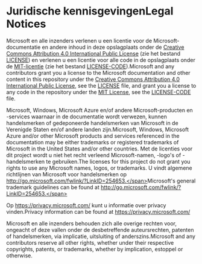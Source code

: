 # <a name="legal-notices"></a><span data-ttu-id="24dd0-101">Juridische kennisgevingen</span><span class="sxs-lookup"><span data-stu-id="24dd0-101">Legal Notices</span></span>
<span data-ttu-id="24dd0-102">Microsoft en alle inzenders verlenen u een licentie voor de Microsoft-documentatie en andere inhoud in deze opslagplaats onder de [Creative Commons Attribution 4.0 International Public License](https://creativecommons.org/licenses/by/4.0/legalcode) (zie het bestand [LICENSE](LICENSE)) en verlenen u een licentie voor alle code in de opslagplaats onder de [MIT-licentie](https://opensource.org/licenses/MIT) (zie het bestand [LICENSE-CODE](LICENSE-CODE)).</span><span class="sxs-lookup"><span data-stu-id="24dd0-102">Microsoft and any contributors grant you a license to the Microsoft documentation and other content in this repository under the [Creative Commons Attribution 4.0 International Public License](https://creativecommons.org/licenses/by/4.0/legalcode), see the [LICENSE](LICENSE) file, and grant you a license to any code in the repository under the [MIT License](https://opensource.org/licenses/MIT), see the [LICENSE-CODE](LICENSE-CODE) file.</span></span>

<span data-ttu-id="24dd0-103">Microsoft, Windows, Microsoft Azure en/of andere Microsoft-producten en -services waarnaar in de documentatie wordt verwezen, kunnen handelsmerken of gedeponeerde handelsmerken van Microsoft in de Verenigde Staten en/of andere landen zijn.</span><span class="sxs-lookup"><span data-stu-id="24dd0-103">Microsoft, Windows, Microsoft Azure and/or other Microsoft products and services referenced in the documentation may be either trademarks or registered trademarks of Microsoft in the United States and/or other countries.</span></span>
<span data-ttu-id="24dd0-104">Met de licenties voor dit project wordt u niet het recht verleend Microsoft-namen, -logo's of -handelsmerken te gebruiken.</span><span class="sxs-lookup"><span data-stu-id="24dd0-104">The licenses for this project do not grant you rights to use any Microsoft names, logos, or trademarks.</span></span>
<span data-ttu-id="24dd0-105">U vindt algemene richtlijnen van Microsoft voor handelsmerken op http://go.microsoft.com/fwlink/?LinkID=254653.</span><span class="sxs-lookup"><span data-stu-id="24dd0-105">Microsoft's general trademark guidelines can be found at http://go.microsoft.com/fwlink/?LinkID=254653.</span></span>

<span data-ttu-id="24dd0-106">Op https://privacy.microsoft.com/ kunt u informatie over privacy vinden.</span><span class="sxs-lookup"><span data-stu-id="24dd0-106">Privacy information can be found at https://privacy.microsoft.com/</span></span>

<span data-ttu-id="24dd0-107">Microsoft en alle inzenders behouden zich alle overige rechten voor, ongeacht of deze vallen onder de desbetreffende auteursrechten, patenten of handelsmerken, via implicatie, uitsluiting of anderszins.</span><span class="sxs-lookup"><span data-stu-id="24dd0-107">Microsoft and any contributors reserve all other rights, whether under their respective copyrights, patents, or trademarks, whether by implication, estoppel or otherwise.</span></span>
